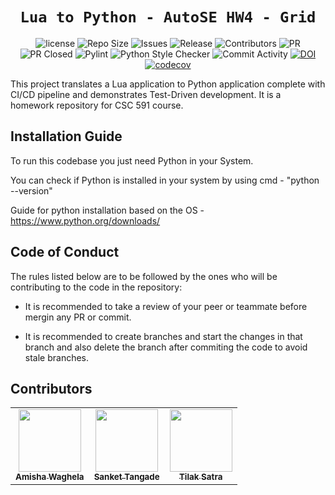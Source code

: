  <div align="center">

 
 # `Lua to Python - AutoSE HW4 - Grid`

![license](https://img.shields.io/github/license/tilaksatra/AutoSE-HW4-Grid)
![Repo Size](https://img.shields.io/github/repo-size/tilaksatra/AutoSE-HW4-Grid)
![Issues](https://img.shields.io/github/issues-closed-raw/tilaksatra/AutoSE-HW4-Grid?color=yellow)
![Release](https://img.shields.io/github/v/release/tilaksatra/AutoSE-HW4-Grid?color=green)
![Contributors](https://img.shields.io/github/contributors/tilaksatra/AutoSE-HW4-Grid?color=cyan)
![PR](https://img.shields.io/github/issues-pr/tilaksatra/AutoSE-HW4-Grid?color=red)
![PR Closed](https://img.shields.io/github/issues-pr-closed-raw/tilaksatra/AutoSE-HW4-Grid?color=red)
![Pylint](https://img.shields.io/github/actions/workflow/status/tilaksatra/AutoSE-HW4-Grid/pylint.yml?label=PyLint)
![Python Style Checker](https://img.shields.io/github/actions/workflow/status/tilaksatra/AutoSE-HW4-Grid/style_checker.yml?label=Python%20Style%20Checker)
![Commit Activity](https://img.shields.io/github/commit-activity/w/tilaksatra/AutoSE-HW4-Grid?color=blue)
[![DOI](https://zenodo.org/badge/599732347.svg)](https://zenodo.org/badge/latestdoi/599732347)
[![codecov](https://codecov.io/gh/tilaksatra/AutoSE-HW4-Grid/branch/main/graph/badge.svg?token=vzbUBjOv91)](https://codecov.io/gh/tilaksatra/AutoSE-HW4-Grid)

</div>
This project translates a Lua application to Python application complete with CI/CD pipeline and demonstrates Test-Driven development. It is a homework repository for CSC 591 course. 

## Installation Guide

To run this codebase you just need Python in your System.

You can check if Python is installed in your system by using cmd - "python --version"

Guide for python installation based on the OS - https://www.python.org/downloads/

## Code of Conduct

The rules listed below are to be followed by the ones who will be contributing to the code in the repository:

- It is recommended to take a review of your peer or teammate before mergin any PR or commit.

- It is recommended to create branches and start the changes in that branch and also delete the branch after commiting the code to avoid stale branches.

## Contributors
  
<table>
  <tr>
  <td align="center"><a href="https://github.com/amisha-w"><img src="https://avatars.githubusercontent.com/amisha-w" width="100px;" alt=""/><br /><sub><b>Amisha Waghela</b></sub></a></td>
  <td align="center"><a href="https://github.com/sankettangade"><img src="https://avatars.githubusercontent.com/sankettangade" width="100px;" alt=""/><br /><sub><b>Sanket Tangade</b></sub></a></td>
  <td align="center"><a href="https://github.com/tilaksatra"><img src="https://avatars.githubusercontent.com/tilaksatra" width="100px;" alt=""/><br /><sub><b>Tilak Satra</b></sub></a></td>
  </tr>
</table>


